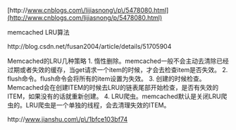 [http:\/\/www.cnblogs.com\/lijiasnong\/p\/5478080.html](http://www.cnblogs.com/lijiasnong/p/5478080.html)

memcached LRU算法

http:\/\/blog.csdn.net\/fusan2004\/article\/details\/51705904

Memcached的LRU几种策略 1. 惰性删除。memcached一般不会主动去清除已经过期或者失效的缓存，当get请求一个item的时候，才会去检查item是否失效。 2. flush命令。flush命令会将所有的item设置为失效。 3. 创建的时候检查。Memcached会在创建ITEM的时候去LRU的链表尾部开始检查，是否有失效的ITEM，如果没有的话就重新创建。 4. LRU爬虫。memcached默认是关闭LRU爬虫的。LRU爬虫是一个单独的线程，会去清理失效的ITEM。



http:\/\/www.jianshu.com\/p\/1bfce103bf74

